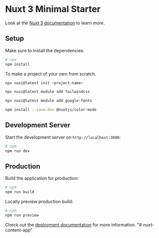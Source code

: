 # Nuxt 3 Minimal Starter

Look at the [Nuxt 3 documentation](https://nuxt.com/docs/getting-started/introduction) to learn more.

## Setup

Make sure to install the dependencies:

```bash
# npm
npm install
```

To make a project of your own from scratch.

```bash
npx nuxi@latest init <project-name>

npx nuxi@latest module add tailwindcss

npx nuxi@latest module add google-fonts

npm install --save-dev @nuxtjs/color-mode
```

## Development Server

Start the development server on `http://localhost:3000`:

```bash
# npm
npm run dev
```

## Production

Build the application for production:

```bash
# npm
npm run build
```

Locally preview production build:

```bash
# npm
npm run preview
```

Check out the [deployment documentation](https://nuxt.com/docs/getting-started/deployment) for more information.
"# nuxt-content-app"
